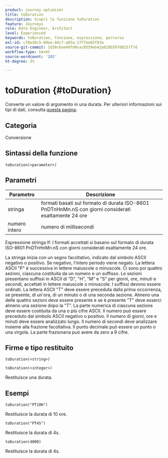 ```yaml
---
product: journey optimizer
title: toDuration
description: Scopri la funzione toDuration
feature: Journeys
role: Data Engineer, Architect
level: Experienced
keywords: toDuration, funzione, espressione, percorso
exl-id: c78e30c5-99ee-4dc7-a03a-17f7ee65f83a
source-git-commit: 1d30c6ae49fd0cac0559eb42a629b59708157f7d
workflow-type: tm+mt
source-wordcount: '283'
ht-degree: 3%

---
```


# toDuration {#toDuration}

Converte un valore di argomento in una durata. Per ulteriori informazioni sui tipi di dati, consulta [questa pagina](../expression/data-types.md).

## Categoria

Conversione

## Sintassi della funzione

`toDuration(<parameter>)`

## Parametri

| Parametro | Descrizione |
|--- |--- |
| stringa | formati basati sul formato di durata ISO-8601 PnDTnHnMn.nS con giorni considerati esattamente 24 ore |
| numero intero | numero di millisecondi |

Espressione stringa If: I formati accettati si basano sul formato di durata ISO-8601 PnDTnHnMn.nS con giorni considerati esattamente 24 ore.

La stringa inizia con un segno facoltativo, indicato dal simbolo ASCII negativo o positivo. Se negativo, l&#39;intero periodo viene negato. La lettera ASCII &quot;P&quot; è successiva in lettere maiuscole o minuscole. Ci sono poi quattro sezioni, ciascuna costituita da un numero e un suffisso. Le sezioni presentano suffissi in ASCII di &quot;D&quot;, &quot;H&quot;, &quot;M&quot; e &quot;S&quot; per giorni, ore, minuti e secondi, accettati in lettere maiuscole o minuscole. I suffissi devono essere ordinati. La lettera ASCII &quot;T&quot; deve essere preceduta dalla prima occorrenza, se presente, di un&#39;ora, di un minuto o di una seconda sezione. Almeno una delle quattro sezioni deve essere presente e se è presente &quot;T&quot; deve esserci almeno una sezione dopo la &quot;T&quot;. La parte numerica di ciascuna sezione deve essere costituita da una o più cifre ASCII. Il numero può essere preceduto dal simbolo ASCII negativo o positivo. Il numero di giorni, ore e minuti deve essere analizzato lungo. Il numero di secondi deve analizzare insieme alla frazione facoltativa. Il punto decimale può essere un punto o una virgola. La parte frazionaria può avere da zero a 9 cifre.

## Firme e tipo restituito

`toDuration(<string>)`

`toDuration(<integer>)`

Restituisce una durata.

## Esempi

`toDuration("PT10H")`

Restituisce la durata di 10 ore.

`toDuration("PT4S")`

Restituisce la durata di 4s.

`toDuration(4000)`

Restituisce la durata di 4s.
